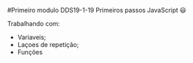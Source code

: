 #Primeiro modulo DDS19-1-19
Primeiros passos JavaScript :smiley:

Trabalhando com:
- Variaveis;
- Laçoes de repetição;
- Funções
